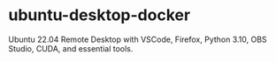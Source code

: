 # ubuntu-desktop-docker
Ubuntu 22.04 Remote Desktop with VSCode, Firefox, Python 3.10, OBS Studio, CUDA, and essential tools.
